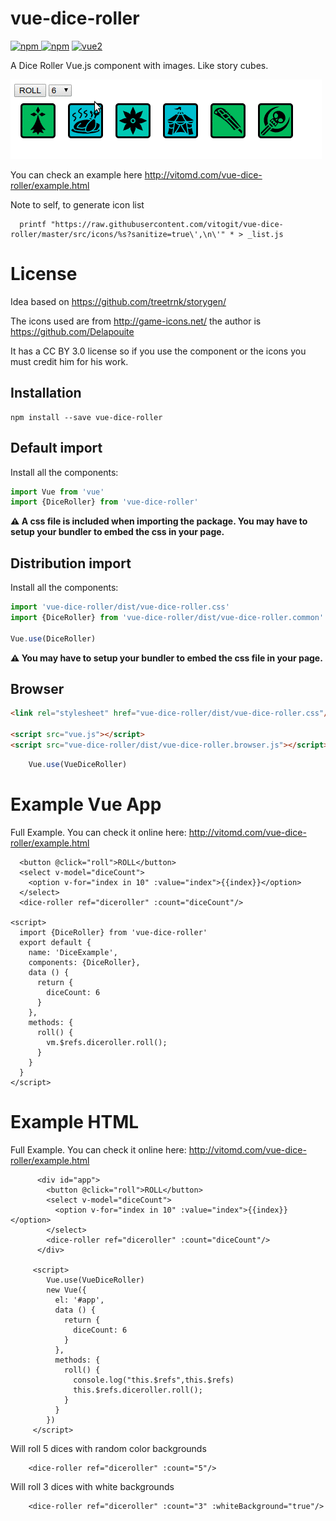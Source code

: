 # vue-dice-roller

[![npm](https://img.shields.io/npm/v/vue-dice-roller.svg) ![npm](https://img.shields.io/npm/dm/vue-dice-roller.svg)](https://www.npmjs.com/package/vue-dice-roller)
[![vue2](https://img.shields.io/badge/vue-2.x-brightgreen.svg)](https://vuejs.org/)

A Dice Roller Vue.js component with images. Like story cubes.

![example.gif](example.gif)

You can check an example here http://vitomd.com/vue-dice-roller/example.html



Note to self, to generate icon list
```
  printf "https://raw.githubusercontent.com/vitogit/vue-dice-roller/master/src/icons/%s?sanitize=true\',\n\'" * > _list.js
```

# License

Idea based on https://github.com/treetrnk/storygen/

The icons used are from http://game-icons.net/ the author is https://github.com/Delapouite

It has a CC BY 3.0 license so if you use the component or the icons you must credit him for his work.

## Installation

```
npm install --save vue-dice-roller
```

## Default import

Install all the components:

```javascript
import Vue from 'vue'
import {DiceRoller} from 'vue-dice-roller'
```


**⚠️ A css file is included when importing the package. You may have to setup your bundler to embed the css in your page.**

## Distribution import

Install all the components:

```javascript
import 'vue-dice-roller/dist/vue-dice-roller.css'
import {DiceRoller} from 'vue-dice-roller/dist/vue-dice-roller.common'

Vue.use(DiceRoller)
```

**⚠️ You may have to setup your bundler to embed the css file in your page.**

## Browser

```html
<link rel="stylesheet" href="vue-dice-roller/dist/vue-dice-roller.css"/>

<script src="vue.js"></script>
<script src="vue-dice-roller/dist/vue-dice-roller.browser.js"></script>
```

```javascript
    Vue.use(VueDiceRoller)
```

# Example Vue App

Full Example. You can check it online here: http://vitomd.com/vue-dice-roller/example.html
```
  <button @click="roll">ROLL</button>
  <select v-model="diceCount">
    <option v-for="index in 10" :value="index">{{index}}</option>
  </select>
  <dice-roller ref="diceroller" :count="diceCount"/>
  
<script>
  import {DiceRoller} from 'vue-dice-roller'
  export default {
    name: 'DiceExample',
    components: {DiceRoller},
    data () {
      return {
        diceCount: 6
      }
    },
    methods: {
      roll() {
        vm.$refs.diceroller.roll();
      }
    }
  }
</script>  
```

# Example HTML

Full Example. You can check it online here: http://vitomd.com/vue-dice-roller/example.html
```
      <div id="app">
        <button @click="roll">ROLL</button>
        <select v-model="diceCount">
          <option v-for="index in 10" :value="index">{{index}}</option>
        </select>
        <dice-roller ref="diceroller" :count="diceCount"/>
      </div>

     <script>
        Vue.use(VueDiceRoller)
        new Vue({
          el: '#app',
          data () {
            return {
              diceCount: 6
            }
          },
          methods: {
            roll() {
              console.log("this.$refs",this.$refs)
              this.$refs.diceroller.roll();
            }
          }
        })
     </script>
```


Will roll 5 dices with random color backgrounds
```
    <dice-roller ref="diceroller" :count="5"/>
```

Will roll 3 dices with white backgrounds
```
    <dice-roller ref="diceroller" :count="3" :whiteBackground="true"/>
```
